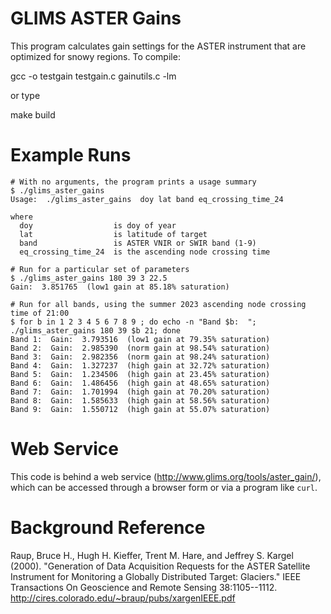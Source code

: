 # GLIMS ASTER Gains

This program calculates gain settings for the ASTER instrument that are
optimized for snowy regions.  To compile:

  gcc -o testgain testgain.c gainutils.c -lm

or type

  make build

# Example Runs

```
# With no arguments, the program prints a usage summary
$ ./glims_aster_gains 
Usage:  ./glims_aster_gains  doy lat band eq_crossing_time_24

where
  doy                  is doy of year
  lat                  is latitude of target
  band                 is ASTER VNIR or SWIR band (1-9)
  eq_crossing_time_24  is the ascending node crossing time

# Run for a particular set of parameters
$ ./glims_aster_gains 180 39 3 22.5
Gain:  3.851765  (low1 gain at 85.18% saturation)

# Run for all bands, using the summer 2023 ascending node crossing time of 21:00
$ for b in 1 2 3 4 5 6 7 8 9 ; do echo -n "Band $b:  "; ./glims_aster_gains 180 39 $b 21; done
Band 1:  Gain:  3.793516  (low1 gain at 79.35% saturation)
Band 2:  Gain:  2.985390  (norm gain at 98.54% saturation)
Band 3:  Gain:  2.982356  (norm gain at 98.24% saturation)
Band 4:  Gain:  1.327237  (high gain at 32.72% saturation)
Band 5:  Gain:  1.234506  (high gain at 23.45% saturation)
Band 6:  Gain:  1.486456  (high gain at 48.65% saturation)
Band 7:  Gain:  1.701994  (high gain at 70.20% saturation)
Band 8:  Gain:  1.585633  (high gain at 58.56% saturation)
Band 9:  Gain:  1.550712  (high gain at 55.07% saturation)
```

# Web Service

This code is behind a web service (http://www.glims.org/tools/aster_gain/), which can be accessed through a browser form or via a program like `curl`.

# Background Reference

Raup, Bruce H., Hugh H. Kieffer, Trent M. Hare, and Jeffrey S. Kargel
(2000). "Generation of Data Acquisition Requests for the ASTER Satellite
Instrument for Monitoring a Globally Distributed Target: Glaciers." IEEE
Transactions On Geoscience and Remote Sensing 38:1105--1112.
http://cires.colorado.edu/~braup/pubs/xargenIEEE.pdf
